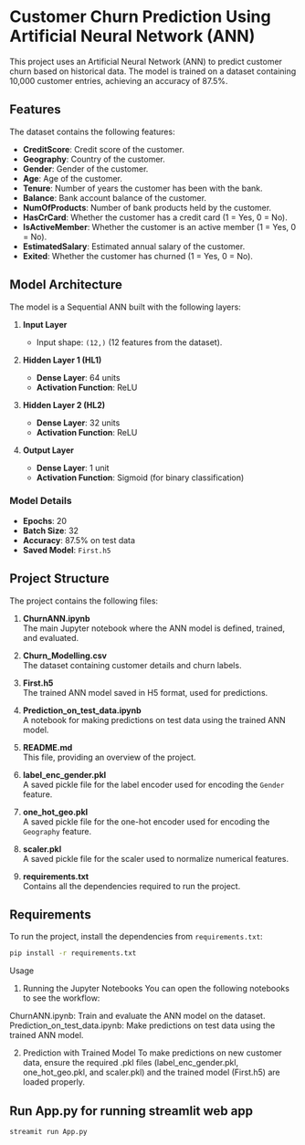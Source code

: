 # Customer Churn Prediction Using Artificial Neural Network (ANN)

This project uses an Artificial Neural Network (ANN) to predict customer churn based on historical data. The model is trained on a dataset containing 10,000 customer entries, achieving an accuracy of 87.5%.

## Features

The dataset contains the following features:

- **CreditScore**: Credit score of the customer.
- **Geography**: Country of the customer.
- **Gender**: Gender of the customer.
- **Age**: Age of the customer.
- **Tenure**: Number of years the customer has been with the bank.
- **Balance**: Bank account balance of the customer.
- **NumOfProducts**: Number of bank products held by the customer.
- **HasCrCard**: Whether the customer has a credit card (1 = Yes, 0 = No).
- **IsActiveMember**: Whether the customer is an active member (1 = Yes, 0 = No).
- **EstimatedSalary**: Estimated annual salary of the customer.
- **Exited**: Whether the customer has churned (1 = Yes, 0 = No).

## Model Architecture

The model is a Sequential ANN built with the following layers:

1. **Input Layer**  
   - Input shape: `(12,)` (12 features from the dataset).

2. **Hidden Layer 1 (HL1)**  
   - **Dense Layer**: 64 units  
   - **Activation Function**: ReLU

3. **Hidden Layer 2 (HL2)**  
   - **Dense Layer**: 32 units  
   - **Activation Function**: ReLU

4. **Output Layer**  
   - **Dense Layer**: 1 unit  
   - **Activation Function**: Sigmoid (for binary classification)

### Model Details

- **Epochs**: 20
- **Batch Size**: 32
- **Accuracy**: 87.5% on test data
- **Saved Model**: `First.h5`

## Project Structure

The project contains the following files:

1. **ChurnANN.ipynb**  
   The main Jupyter notebook where the ANN model is defined, trained, and evaluated.

2. **Churn_Modelling.csv**  
   The dataset containing customer details and churn labels.

3. **First.h5**  
   The trained ANN model saved in H5 format, used for predictions.

4. **Prediction_on_test_data.ipynb**  
   A notebook for making predictions on test data using the trained ANN model.

5. **README.md**  
   This file, providing an overview of the project.

6. **label_enc_gender.pkl**  
   A saved pickle file for the label encoder used for encoding the `Gender` feature.

7. **one_hot_geo.pkl**  
   A saved pickle file for the one-hot encoder used for encoding the `Geography` feature.

8. **scaler.pkl**  
   A saved pickle file for the scaler used to normalize numerical features.

9. **requirements.txt**  
   Contains all the dependencies required to run the project.

## Requirements

To run the project, install the dependencies from `requirements.txt`:

```bash
pip install -r requirements.txt
```
Usage
1. Running the Jupyter Notebooks
You can open the following notebooks to see the workflow:

ChurnANN.ipynb: Train and evaluate the ANN model on the dataset.
Prediction_on_test_data.ipynb: Make predictions on test data using the trained ANN model.

2. Prediction with Trained Model
To make predictions on new customer data, ensure the required .pkl files (label_enc_gender.pkl, one_hot_geo.pkl, and scaler.pkl) and the trained model (First.h5) are loaded properly.

## Run App.py for running streamlit web app
```bash
streamit run App.py
```
